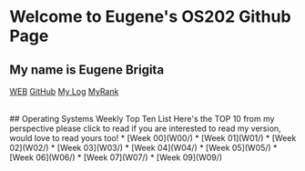 # Welcome to Eugene's OS202 Github Page
## My name is Eugene Brigita <br>

[WEB](https://eugenebrigita.github.io/os202/) 
[GitHub](https://github.com/eugenebrigita/os202/) 
[My Log](TXT/mylog.txt) 
[MyRank](TXT/myrank.txt)

<br>
## Operating Systems Weekly Top Ten List
Here's the TOP 10 from my perspective please click to read if you are interested to read my version, would love to read yours too!
* [Week 00](W00/)
* [Week 01](W01/)
* [Week 02](W02/)
* [Week 03](W03/)
* [Week 04](W04/)
* [Week 05](W05/)
* [Week 06](W06/)
* [Week 07](W07/)
* [Week 09](W09/)


